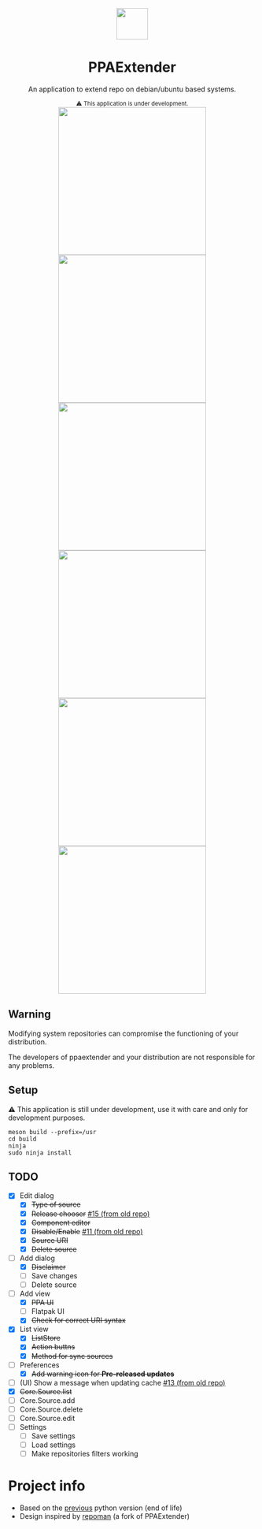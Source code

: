 <div align="center">
  <img src="https://raw.githubusercontent.com/linuxhubit/ppaextender/master/data/com.github.linuxhubit.ppaextender.svg" width="64">
  <h1>PPAExtender</h1>
  <p>An application to extend repo on debian/ubuntu based systems.</p>
  <small>⚠️ This application is under development.</small>
  <br />
  <img src="https://raw.githubusercontent.com/linuxhubit/ppaextender/master/data/screenshot.png" width="300">
  <img src="https://raw.githubusercontent.com/linuxhubit/ppaextender/master/data/screenshot-1.png" width="300">
  <img src="https://raw.githubusercontent.com/linuxhubit/ppaextender/master/data/screenshot-2.png" width="300">
  <img src="https://raw.githubusercontent.com/linuxhubit/ppaextender/master/data/screenshot-3.png" width="300">
  <img src="https://raw.githubusercontent.com/linuxhubit/ppaextender/master/data/screenshot-4.png" width="300">
  <img src="https://raw.githubusercontent.com/linuxhubit/ppaextender/master/data/screenshot-5.png" width="300">
</div>

## Warning
Modifying system repositories can compromise the functioning of your distribution.

The developers of ppaextender and your distribution are not responsible for any problems.

## Setup
⚠️ This application is still under development, use it with care and only for development purposes.
```
meson build --prefix=/usr
cd build
ninja
sudo ninja install
```

## TODO
* [x] Edit dialog
    - [x] ~~Type of source~~
    - [x] ~~Release chooser~~ [#15 (from old repo)](https://github.com/mirkobrombin/PPAExtender/issues/15)
    - [x] ~~Component editor~~
    - [x] ~~Disable/Enable~~ [#11 (from old repo)](https://github.com/mirkobrombin/PPAExtender/issues/11)
    - [x] ~~Source URI~~
    - [x] ~~Delete source~~
* [ ] Add dialog
    - [x] ~~Disclaimer~~
    - [ ] Save changes
    - [ ] Delete source
* [ ] Add view
    - [x] ~~PPA UI~~
    - [ ] Flatpak UI
    - [x] ~~Check for correct URI syntax~~
* [x] List view
    - [x] ~~ListStore~~
    - [x] ~~Action buttns~~
    - [x] ~~Method for sync sources~~
* [ ] Preferences
    - [x] ~~Add warning icon for **Pre-released updates**~~
* [ ] (UI) Show a message when updating cache [#13 (from old repo)](https://github.com/mirkobrombin/PPAExtender/issues/13)
* [x] ~~Core.Source.list~~
* [ ] Core.Source.add
* [ ] Core.Source.delete
* [ ] Core.Source.edit
* [ ] Settings
    - [ ] Save settings
    - [ ] Load settings
    - [ ] Make repositories filters working

# Project info
* Based on the [previous](https://github.com/mirkobrombin/PPAExtender) python version (end of life)
* Design inspired by [repoman](https://github.com/pop-os/repoman) (a fork of PPAExtender)

